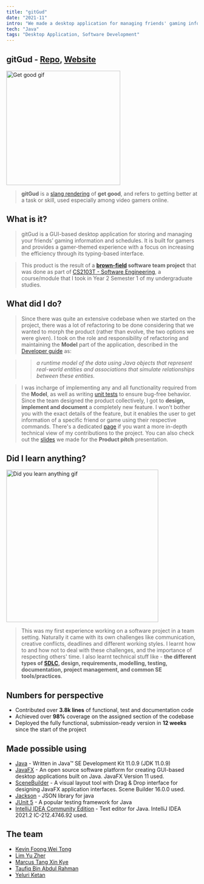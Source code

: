 ```yaml
---
title: "gitGud"
date: "2021-11"
intro: "We made a desktop application for managing friends' gaming information"
tech: "Java"
tags: "Desktop Application, Software Development"
---
```


## gitGud - [Repo](https://github.com/AY2122S1-CS2103T-W13-4/tp), [Website](https://ay2122s1-cs2103t-w13-4.github.io/tp/)

<img alt="Get good gif" src="https://media3.giphy.com/media/10CopumcRWLMYM/giphy.gif?cid=ecf05e47rrdr6qiajd4bvztmippdu4ukr1i91zvqeu07h2am&rid=giphy.gif" width="300" />

> **gitGud** is a [slang rendering](https://www.dictionary.com/e/slang/git-gud/) of **get good**, and refers to getting better at a task or skill, used especially among video gamers online.

## What is it?

> gitGud is a GUI-based desktop application for storing and managing your friends’ gaming information and schedules. It is built for gamers and provides a gamer-themed experience with a focus on increasing the efficiency through its typing-based interface.

> This product is the result of a **[brown-field](<https://en.wikipedia.org/wiki/Brownfield_(software_development)>) software team project** that was done as part of [CS2103T - Software Engineering](https://nusmods.com/modules/CS2103T/software-engineering), a course/module that I took in Year 2 Semester 1 of my undergraduate studies.

## What did I do?

> Since there was quite an extensive codebase when we started on the project, there was a lot of refactoring to be done considering that we wanted to morph the product (rather than evolve, the two options we were given). I took on the role and responsibility of refactoring and maintaining the **Model** part of the application, described in the [Developer guide](https://ay2122s1-cs2103t-w13-4.github.io/tp/DeveloperGuide.html#34-model-component) as:

> > _a runtime model of the data using Java objects that represent real-world entities and associations that simulate relationships between these entities._

> I was incharge of implementing any and all functionality required from the **Model**, as well as writing [unit tests](https://en.wikipedia.org/wiki/Unit_testing) to ensure bug-free behavior. Since the team designed the product collectively, I got to **design, implement and document** a completely new feature. I won't bother you with the exact details of the feature, but it enables the user to get information of a specific friend or game using their respective commands. There's a dedicated [page](https://ay2122s1-cs2103t-w13-4.github.io/tp/team/yeluriketan.html) if you want a more in-depth technical view of my contributions to the project. You can also check out the [slides](https://www.canva.com/design/DAEvNiNe-Ys/caCuKNOUm2le407vYL-AeA/view?utm_content=DAEvNiNe-Ys&utm_campaign=designshare&utm_medium=link&utm_source=sharebutton) we made for the **Product pitch** presentation.

## Did I learn anything?

<img alt="Did you learn anything gif" src="https://media2.giphy.com/media/v5EwIRe0rLJ9Xptz9c/giphy.gif?cid=790b76116c0539becf0256e84c5c2b3f67c14344f06aad43&rid=giphy.gif" width="400" />

> This was my first experience working on a software project in a team setting. Naturally it came with its own challenges like communication, creative conflicts, deadlines and different working styles. I learnt how to and how not to deal with these challenges, and the importance of respecting others' time. I also learnt technical stuff like - **the different types of [SDLC](https://en.wikipedia.org/wiki/Systems_development_life_cycle), design, requirements, modelling, testing, documentation, project management, and common SE tools/practices**.

## Numbers for perspective

- Contributed over **3.8k lines** of functional, test and documentation code
- Achieved over **98%** coverage on the assigned section of the codebase
- Deployed the fully functional, submission-ready version in **12 weeks** since the start of the project

## Made possible using

- [Java](https://www.java.com/en/) - Written in Java™ SE Development Kit 11.0.9 (JDK 11.0.9)
- [JavaFX](https://openjfx.io/) - An open source software platform for creating GUI-based desktop applications built on Java. JavaFX Version 11 used.
- [SceneBuilder](https://gluonhq.com/products/scene-builder/) - A visual layout tool with Drag & Drop interface for designing JavaFX application interfaces. Scene Builder 16.0.0 used.
- [Jackson](https://github.com/FasterXML/jackson) - JSON library for java
- [JUnit 5](https://junit.org/junit5/) - A popular testing framework for Java
- [IntelliJ IDEA Community Edition](https://www.jetbrains.com/idea/download/#section=windows) - Text editor for Java. IntelliJ IDEA 2021.2 IC-212.4746.92 used.

## The team

- [Kevin Foong Wei Tong](https://github.com/kevin9foong)
- [Lim Yu Zher](https://github.com/lzher385)
- [Marcus Tang Xin Kye](https://github.com/marcustxk)
- [Taufiq Bin Abdul Rahman](https://github.com/tau-bar)
- [Yeluri Ketan](https://github.com/YeluriKetan)
